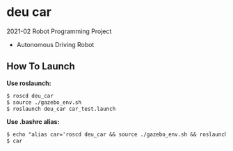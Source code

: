 # deu car
2021-02 Robot Programming Project
- Autonomous Driving Robot

## How To Launch
**Use roslaunch:**
```markdown
$ roscd deu_car
$ source ./gazebo_env.sh
$ roslaunch deu_car car_test.launch
```

**Use .bashrc alias:**
```markdown
$ echo "alias car='roscd deu_car && source ./gazebo_env.sh && roslaunch deu_car car_test.launch''" >> .bashrc
$ car
```
